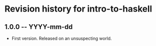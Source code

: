 # Revision history for intro-to-haskell

## 1.0.0 -- YYYY-mm-dd

* First version. Released on an unsuspecting world.
